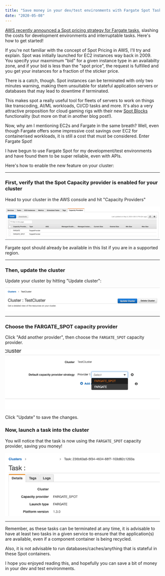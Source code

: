 ```yaml
---
title: "Save money in your dev/test environments with Fargate Spot Tasks"
date: "2020-05-08"
---
```


[AWS recently announced a Spot pricing strategy for Fargate tasks](https://aws.amazon.com/blogs/aws/aws-fargate-spot-now-generally-available/), slashing the
costs for development environments and interruptable tasks. Here's how to get
started!

<!-- end -->

If you're not familiar with the concept of Spot Pricing in AWS, I'll try and explain. Spot was initially launched for EC2 instances way back in 2009. You specify your maxmimum "bid" for a given instance type in an availabilty zone, and if your bid is less than the "spot price", the request is fulfilled and you get your instances for a fraction of the sticker price.

There is a catch, though. Spot instances can be terminated with only two minutes warning, making them unsuitable for stateful application servers or databases that may lead to downtime if terminated.

This makes spot a really useful tool for fleets of servers to work on things like transcoding, AI/ML workloads, CI/CD tasks and more. It's also a very attractive proposition for cloud gaming rigs with their new [Spot Blocks](https://aws.amazon.com/blogs/aws/new-ec2-spot-blocks-for-defined-duration-workloads/) functionality (but more on that in another blog post!).

Now, why am I mentioning EC2s and Fargate in the same breath? Well, even though Fargate offers some impressive cost savings over EC2 for containerised workloads, it is still a cost that must be considered. Enter Fargate Spot!

I have begun to use Fargate Spot for my development/test environments and have found them to be super reliable, even with APIs.

Here's how to enable the new feature on your cluster:

<hr class="dotted">

### First, verify that the Spot Capacity provider is enabled for your cluster
Head to your cluster in the AWS console and hit "Capacity Providers"

![Step 1](images/step-0.png) 

Fargate spot should already be available in this list if you are in a supported region.

<hr class="dotted">

### Then, update the cluster
Update your cluster by hitting "Update cluster":

![Step 2](images/step-1.png) 

<hr class="dotted">

### Choose the FARGATE_SPOT capacity provider
Click "Add another provider", then choose the `FARGATE_SPOT` capacity provider.

![Step 3](images/step-2.png) 

Click "Update" to save the changes.

### Now, launch a task into the cluster
You will notice that the task is now using the `FARGATE_SPOT` capacity provider, saving you money!

![Step 4](images/step-3.png) 

<hr class="dotted">

Remember, as these tasks can be terminated at any time, it is advisable to have at least two tasks in a given service to ensure that the application(s) are available, even if a component container is being recycled.

Also, it is not advisable to run databases/caches/anything that is stateful in these Spot containers.

I hope you enjoyed reading this, and hopefully you can save a bit of money in your dev and test environments.
